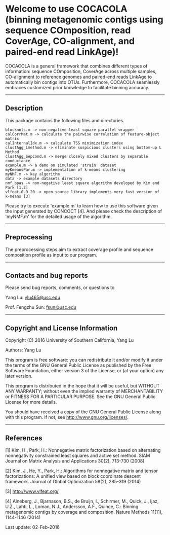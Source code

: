 Welcome to use COCACOLA (binning metagenomic contigs using sequence COmposition, read CoverAge, CO-alignment, and paired-end read LinkAge)!
===================

COCACOLA is a general framework that combines different types of information: sequence COmposition, CoverAge across multiple samples, CO-alignment to reference genomes and paired-end reads LinkAge to automatically bin contigs into OTUs. Furthermore, COCACOLA seamlessly embraces customized prior knowledge to facilitate binning accuracy.


----------
Description
---------------
This package contains the following files and directories.

	blocknnls.m -> non-negative least square parallel wrapper
	calCorrMat.m -> calculate the pairwise correlation of feature-object matrix
	calInternalIdx.m -> calculate TSS minimization index
	clustAgg_Lmethod.m -> eliminate suspicious clusters using bottom-up L Method
	clustAgg_SepCond.m -> merge closely mixed clusters by separable conductance
	example.m -> a demo on simulated 'strain' dataset
	myKmeansPar.m -> implementation of k-means clustering
	myNMF.m -> key algorithm
	data -> example datasets directory
	nmf_bpas -> non-negative least square algorithm developed by Kim and Park [1,2]
	vlfeat-0.9.20 -> open source library implements very fast version of k-means [3]

Please try to execute 'example.m' to learn how to use this software given the input generated by CONCOCT [4]. And please check the description of 'myNMF.m' for the detailed usage of the algorithm.


----------
Preprocessing
---------------

The preprocessing steps aim to extract coverage profile and sequence composition profile as input to our program. 



----------
Contacts and bug reports
------------------------
Please send bug reports, comments, or questions to 

Yang Lu: [ylu465@usc.edu](mailto:ylu465@usc.edu)

Prof. Fengzhu Sun: [fsun@usc.edu](mailto:fsun@usc.edu)


----------
Copyright and License Information
---------------------------------
Copyright (C) 2016 University of Southern California, Yang Lu

Authors: Yang Lu

This program is free software: you can redistribute it and/or modify it under
the terms of the GNU General Public License as published by the Free Software
Foundation, either version 3 of the License, or (at your option) any later
version.

This program is distributed in the hope that it will be useful, but WITHOUT
ANY WARRANTY; without even the implied warranty of MERCHANTABILITY or FITNESS
FOR A PARTICULAR PURPOSE. See the GNU General Public License for more details.

You should have received a copy of the GNU General Public License along with
this program. If not, see http://www.gnu.org/licenses/.


----------
References
---------------------------------
[1] Kim, H., Park, H.: Nonnegative matrix factorization based on alternating nonnegativity constrained least squares and active set method. SIAM Journal on Matrix Analysis and Applications 30(2), 713-730 (2008)

[2] Kim, J., He, Y., Park, H.: Algorithms for nonnegative matrix and tensor factorizations: A unified view based on block coordinate descent framework. Journal of Global Optimization 58(2), 285-319 (2014)

[3] http://www.vlfeat.org/

[4] Alneberg, J., Bjarnason, B.S., de Bruijn, I., Schirmer, M., Quick, J., Ijaz, U.Z., Lahti, L., Loman, N.J., Andersson, A.F., Quince, C.: Binning metagenomic contigs by coverage and composition. Nature Methods 11(11), 1144-1146 (2014)


Last update: 02-Feb-2016
